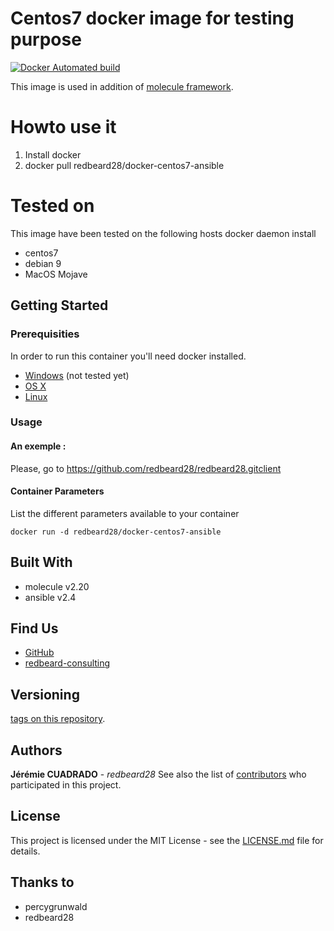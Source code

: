 # Centos7 docker image for testing purpose

[![Docker Automated build](https://img.shields.io/docker/automated/redbeard28/docker-centos7-ansible.svg?maxAge=2592000)](https://hub.docker.com/r/redbeard28/docker-centos7-ansible/)

This image is used in addition of [molecule framework](https://molecule.readthedocs.io/en/stable/). 

# Howto use it
 1. Install docker
 2. docker pull redbeard28/docker-centos7-ansible



# Tested on
This image have been tested on the following hosts docker daemon install
  - centos7
  - debian 9
  - MacOS Mojave

## Getting Started

### Prerequisities


In order to run this container you'll need docker installed.

* [Windows](https://docs.docker.com/windows/started) (not tested yet)
* [OS X](https://docs.docker.com/mac/started/)
* [Linux](https://docs.docker.com/linux/started/)

### Usage

#### An exemple :
Please, go to https://github.com/redbeard28/redbeard28.gitclient

#### Container Parameters

List the different parameters available to your container

```shell
docker run -d redbeard28/docker-centos7-ansible
```
## Built With

* molecule v2.20
* ansible v2.4

## Find Us

* [GitHub](https://github.com/redbeard28/docker-centos7-ansible.git)
* [redbeard-consulting](https://redbeard-consulting.fr)

## Versioning

[tags on this repository](https://github.com/redbeard28/docker-centos7-ansible/tags). 

## Authors

**Jérémie CUADRADO** - *redbeard28*
See also the list of [contributors](https://github.com/your/repository/contributors) who 
participated in this project.

## License

This project is licensed under the MIT License - see the [LICENSE.md](LICENSE.md) file for details.

## Thanks to

* percygrunwald
* redbeard28